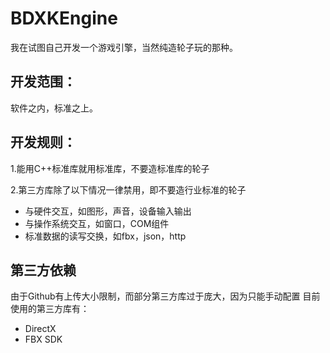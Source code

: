 # BDXKEngine
我在试图自己开发一个游戏引擎，当然纯造轮子玩的那种。
## 开发范围：
软件之内，标准之上。
## 开发规则：
1.能用C++标准库就用标准库，不要造标准库的轮子

2.第三方库除了以下情况一律禁用，即不要造行业标准的轮子
* 与硬件交互，如图形，声音，设备输入输出
* 与操作系统交互，如窗口，COM组件
* 标准数据的读写交换，如fbx，json，http

## 第三方依赖
由于Github有上传大小限制，而部分第三方库过于庞大，因为只能手动配置
目前使用的第三方库有：
* DirectX
* FBX SDK
